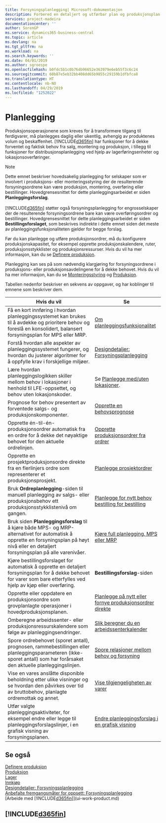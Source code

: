 ```yaml
---
title: Forsyningsplanlegging| Microsoft-dokumentasjon
description: Forbered en detaljert og utførbar plan og produksjonsplan for sluttmontering for salgs- og produksjonsbehov.
services: project-madeira
documentationcenter: ''
author: SorenGP
ms.service: dynamics365-business-central
ms.topic: article
ms.devlang: na
ms.tgt_pltfrm: na
ms.workload: na
ms.search.keywords: ''
ms.date: 04/01/2019
ms.author: sgroespe
ms.openlocfilehash: b0fdc5b1c0b76db96652e363979e6eb55f3c6c24
ms.sourcegitcommit: 60b87e5eb32bb408dd65b9855c29159b1dfbfca8
ms.translationtype: HT
ms.contentlocale: nb-NO
ms.lasthandoff: 04/29/2019
ms.locfileid: "1252022"
---
```

# <a name="planning"></a>Planlegging
Produksjonsoperasjonene som kreves for å transformere tilgang til ferdigvarer, må planlegges daglig eller ukentlig, avhengig av produktenes volum og beskaffenhet. [!INCLUDE[d365fin](includes/d365fin_md.md)] har funksjoner for å dekke forventet og faktisk behov fra salg, montering og produksjon, i tillegg til funksjoner for distribusjonsplanlegging ved hjelp av lagerføringsenheter og lokasjonsoverføringer.

> [!NOTE]
> Dette emnet beskriver hovedsakelig planlegging for selskaper som er involvert i produksjons- eller monteringsstyring der de resulterende forsyningsordrene kan være produksjon, montering, overføring eller bestillinger. Hovedgrensesnittet for dette planleggingsarbeidet er siden **Planleggingsforslag**.<br /><br />
> [!INCLUDE[d365fin](includes/d365fin_md.md)] støtter også forsyningsplanlegging for engrosselskaper der de resulterende forsyningsordrene bare kan være overføringsordrer og bestillinger. Hovedgrensesnittet for dette planleggingsarbeidet er siden **Bestillingsforslaget**, som beskrives indirekte i dette emnet siden det meste av planleggingsfunksjonaliteten gjelder for begge forslag.

Før du kan planlegge og utføre produksjonsordrer, må du konfigurere produksjonskapasitet, for eksempel opprette produksjonskalendere, ruter, produksjonsstykklister og produksjonsressurser. Hvis du vil ha mer informasjon, kan du se [Definere produksjon](production-configure-production-processes.md).

Planlegging kan ses på som nødvendig klargjøring for forsyningsordrene i produksjons- eller produksjonsavdelingene for å dekke behovet. Hvis du vil ha mer informasjon, kan du se [Monteringsstyring](assembly-assemble-items.md) og [Produksjon](production-manage-manufacturing.md).

Tabellen nedenfor beskriver en sekvens av oppgaver, og har koblinger til emnene som beskriver dem.   

|**Hvis du vil**|**Se**|  
|------------|-------------|  
|Få en kort innføring i hvordan planleggingssystemet kan brukes til å avdekke og prioritere behov og foreslå en konsolidert, balansert forsyningsplan for MPS eller MRP.|[Om planleggingsfunksjonalitet](production-about-planning-functionality.md)|
|Forstå hvordan alle aspekter av planleggingssystemet fungerer, og hvordan du justerer algoritmer for å oppfylle krav i forskjellige miljøer.|[Designdetaljer: Forsyningsplanlegging](design-details-supply-planning.md)|
|Lære hvordan planleggingslogikken skiller mellom behov i lokasjoner i henhold til LFE-oppsettet, og behov uten lokasjonskoder.|Se [Planlegge med/uten lokasjoner](production-planning-with-without-locations.md).|
|Prognose for behov presentert av forventede salgs- og produksjonskomponenter.|[Opprette en behovsprognose](production-how-to-create-a-forecast.md)|  
|Opprette én-til-én-produksjonsordrer automatisk fra en ordre for å dekke det nøyaktige behovet for den aktuelle ordrelinjen.|[Opprette produksjonsordrer fra ordrer](production-how-to-create-production-orders-from-sales-orders.md)|
|Opprette en prosjektproduksjonsordre direkte fra en flerlinjers ordre som representerer et produksjonsprosjekt.|[Planlegge prosjektordrer](production-how-to-plan-project-orders.md)|
|Bruk **Ordreplanlegging**-siden til manuell planlegging av salgs- eller produksjonsbehov ett produksjonsstykklistenivå om gangen.|[Planlegge for nytt behov bestilling for bestilling](production-how-to-plan-for-new-demand.md)|
|Bruk siden **Planleggingsforslag** til å kjøre både MPS- og MRP-alternativet for automatisk å opprette en forsyningsplan på høyt nivå eller en detaljert forsyningsplan på alle varenivåer.|[Kjøre full planlegging, MPS eller MRP](production-how-to-run-mps-and-mrp.md)|
|Kjøre bestillingsforslaget for automatisk å opprette en detaljert forsyningsplan for å dekke behovet for varer som bare etterfylles ved hjelp av kjøp eller overføring.|**Bestillingsforslag**-siden|  
|Opprette eller oppdatere en produksjonsordre som grovplanlagte operasjoner i hovedproduksjonsplanen.|[Planlegge på nytt eller fornye produksjonsordrer direkte](production-how-to-replan-refresh-production-orders.md)|
|Omberegne arbeidssenter- eller produksjonsressurskalendere som følge av planleggingsendringer.|[Slik beregner du en arbeidssenterkalender](production-how-to-create-work-center-calendars.md#to-calculate-a-work-center-calendar)|
|Spore ordrebehovet (sporet antall), prognosen, rammebestillingen eller planleggingsparameteren (ikke-sporet antall) som har forårsaket den aktuelle planleggingslinjen.|[Spore relasjoner mellom behov og forsyning](production-how-track-demand-supply.md)|
|Vise en vares anslåtte disponible beholdning etter ulike visninger og se hvordan den påvirkes over tid av bruttobehov, planlagte ordremottak og annet.|[Vise tilgjengeligheten av varer](inventory-how-availability-overview.md)|  
|Utfør valgte planleggingsaktiviteter, for eksempel endre eller legge til planleggingsforslagslinjer, i en grafisk visning av forsyningsplanen.|[Endre planleggingsforslag i en grafisk visning](production-how-to-modify-planning-suggestions-in-a-graphical-view.md)|

## <a name="see-also"></a>Se også
[Definere produksjon](production-configure-production-processes.md)  
[Produksjon](production-manage-manufacturing.md)    
[Lager](inventory-manage-inventory.md)  
[Innkjøp](purchasing-manage-purchasing.md)  
[Designdetaljer: Forsyningsplanlegging](design-details-supply-planning.md)   
[Anbefalte fremgangsmåter for oppsett: Forsyningsplanlegging](setup-best-practices-supply-planning.md)  
[Arbeide med [!INCLUDE[d365fin](includes/d365fin_md.md)]](ui-work-product.md)

## [!INCLUDE[d365fin](includes/free_trial_md.md)]  
